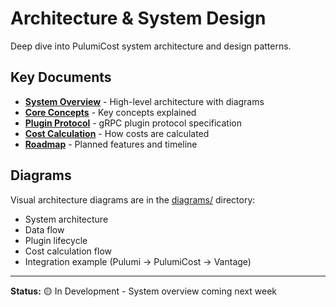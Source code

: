 # Architecture & System Design

Deep dive into PulumiCost system architecture and design patterns.

## Key Documents

- **[System Overview](system-overview.md)** - High-level architecture with diagrams
- **[Core Concepts](core-concepts.md)** - Key concepts explained
- **[Plugin Protocol](plugin-protocol.md)** - gRPC plugin protocol specification
- **[Cost Calculation](cost-calculation.md)** - How costs are calculated
- **[Roadmap](roadmap.md)** - Planned features and timeline

## Diagrams

Visual architecture diagrams are in the [diagrams/](diagrams/) directory:
- System architecture
- Data flow
- Plugin lifecycle
- Cost calculation flow
- Integration example (Pulumi → PulumiCost → Vantage)

---

**Status:** 🟡 In Development - System overview coming next week
